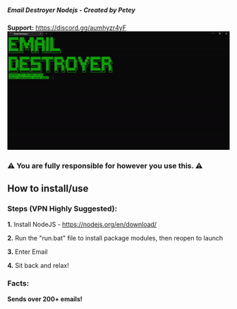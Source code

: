 ##### Email Destroyer Nodejs - Created by Petey
**Support:** https://discord.gg/aumhyzr4yF
![](https://github.com/Petey1337/email-destroyer/blob/main/email-destroyer.gif?raw=true)
### ⚠️ You are fully responsible for however you use this. ⚠️

## How to install/use

### Steps (VPN Highly Suggested):

  **1.** Install NodeJS - https://nodejs.org/en/download/

  **2.** Run the "run.bat" file to install package modules, then reopen to launch

  **3.** Enter Email

  **4.** Sit back and relax!

  ### Facts:

  **Sends over 200+ emails!**
